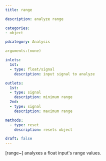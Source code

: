 ```yaml
---
title: range

description: analyze range

categories:
- object

pdcategory: Analysis

arguments:(none)

inlets:
  1st:
  - type: float/signal
    description: input signal to analyze

outlets:
  1st:
  - type: signal
    description: minimum range
  2nd:
  - type: signal
    description: maximum range

methods:
  - type: reset
    description: resets object

draft: false
---
```


[range~] analyxes a float input's range values.
